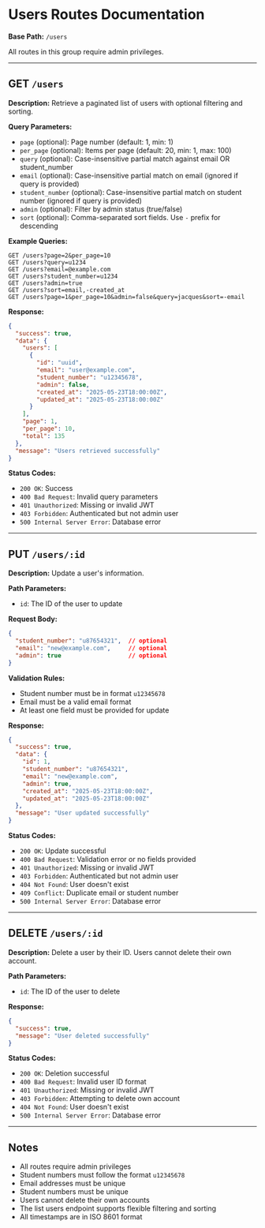 # Users Routes Documentation

**Base Path:** `/users`

All routes in this group require admin privileges.

---

## GET `/users`

**Description:**
Retrieve a paginated list of users with optional filtering and sorting.

**Query Parameters:**
- `page` (optional): Page number (default: 1, min: 1)
- `per_page` (optional): Items per page (default: 20, min: 1, max: 100)
- `query` (optional): Case-insensitive partial match against email OR student_number
- `email` (optional): Case-insensitive partial match on email (ignored if query is provided)
- `student_number` (optional): Case-insensitive partial match on student number (ignored if query is provided)
- `admin` (optional): Filter by admin status (true/false)
- `sort` (optional): Comma-separated sort fields. Use `-` prefix for descending

**Example Queries:**
```http
GET /users?page=2&per_page=10
GET /users?query=u1234
GET /users?email=@example.com
GET /users?student_number=u1234
GET /users?admin=true
GET /users?sort=email,-created_at
GET /users?page=1&per_page=10&admin=false&query=jacques&sort=-email
```

**Response:**
```json
{
  "success": true,
  "data": {
    "users": [
      {
        "id": "uuid",
        "email": "user@example.com",
        "student_number": "u12345678",
        "admin": false,
        "created_at": "2025-05-23T18:00:00Z",
        "updated_at": "2025-05-23T18:00:00Z"
      }
    ],
    "page": 1,
    "per_page": 10,
    "total": 135
  },
  "message": "Users retrieved successfully"
}
```

**Status Codes:**
- `200 OK`: Success
- `400 Bad Request`: Invalid query parameters
- `401 Unauthorized`: Missing or invalid JWT
- `403 Forbidden`: Authenticated but not admin user
- `500 Internal Server Error`: Database error

---

## PUT `/users/:id`

**Description:**
Update a user's information.

**Path Parameters:**
- `id`: The ID of the user to update

**Request Body:**
```json
{
  "student_number": "u87654321",  // optional
  "email": "new@example.com",     // optional
  "admin": true                   // optional
}
```

**Validation Rules:**
- Student number must be in format `u12345678`
- Email must be a valid email format
- At least one field must be provided for update

**Response:**
```json
{
  "success": true,
  "data": {
    "id": 1,
    "student_number": "u87654321",
    "email": "new@example.com",
    "admin": true,
    "created_at": "2025-05-23T18:00:00Z",
    "updated_at": "2025-05-23T18:00:00Z"
  },
  "message": "User updated successfully"
}
```

**Status Codes:**
- `200 OK`: Update successful
- `400 Bad Request`: Validation error or no fields provided
- `401 Unauthorized`: Missing or invalid JWT
- `403 Forbidden`: Authenticated but not admin user
- `404 Not Found`: User doesn't exist
- `409 Conflict`: Duplicate email or student number
- `500 Internal Server Error`: Database error

---

## DELETE `/users/:id`

**Description:**
Delete a user by their ID. Users cannot delete their own account.

**Path Parameters:**
- `id`: The ID of the user to delete

**Response:**
```json
{
  "success": true,
  "message": "User deleted successfully"
}
```

**Status Codes:**
- `200 OK`: Deletion successful
- `400 Bad Request`: Invalid user ID format
- `401 Unauthorized`: Missing or invalid JWT
- `403 Forbidden`: Attempting to delete own account
- `404 Not Found`: User doesn't exist
- `500 Internal Server Error`: Database error

---

## Notes

- All routes require admin privileges
- Student numbers must follow the format `u12345678`
- Email addresses must be unique
- Student numbers must be unique
- Users cannot delete their own accounts
- The list users endpoint supports flexible filtering and sorting
- All timestamps are in ISO 8601 format
